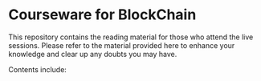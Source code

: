 # Courseware for BlockChain

This repository contains the reading material for those who attend the live sessions. Please refer to the material provided here to enhance your knowledge and clear up any doubts you may have.

Contents include:


